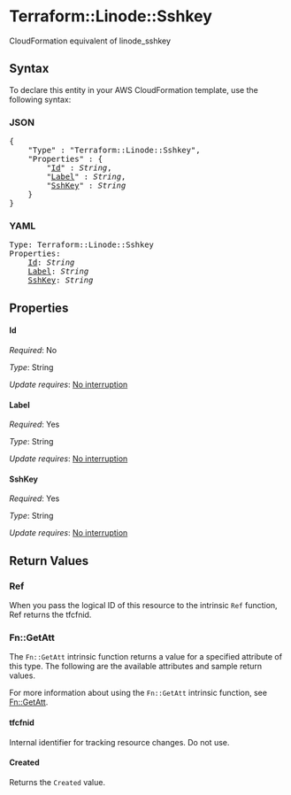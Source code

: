 # Terraform::Linode::Sshkey

CloudFormation equivalent of linode_sshkey

## Syntax

To declare this entity in your AWS CloudFormation template, use the following syntax:

### JSON

<pre>
{
    "Type" : "Terraform::Linode::Sshkey",
    "Properties" : {
        "<a href="#id" title="Id">Id</a>" : <i>String</i>,
        "<a href="#label" title="Label">Label</a>" : <i>String</i>,
        "<a href="#sshkey" title="SshKey">SshKey</a>" : <i>String</i>
    }
}
</pre>

### YAML

<pre>
Type: Terraform::Linode::Sshkey
Properties:
    <a href="#id" title="Id">Id</a>: <i>String</i>
    <a href="#label" title="Label">Label</a>: <i>String</i>
    <a href="#sshkey" title="SshKey">SshKey</a>: <i>String</i>
</pre>

## Properties

#### Id

_Required_: No

_Type_: String

_Update requires_: [No interruption](https://docs.aws.amazon.com/AWSCloudFormation/latest/UserGuide/using-cfn-updating-stacks-update-behaviors.html#update-no-interrupt)

#### Label

_Required_: Yes

_Type_: String

_Update requires_: [No interruption](https://docs.aws.amazon.com/AWSCloudFormation/latest/UserGuide/using-cfn-updating-stacks-update-behaviors.html#update-no-interrupt)

#### SshKey

_Required_: Yes

_Type_: String

_Update requires_: [No interruption](https://docs.aws.amazon.com/AWSCloudFormation/latest/UserGuide/using-cfn-updating-stacks-update-behaviors.html#update-no-interrupt)

## Return Values

### Ref

When you pass the logical ID of this resource to the intrinsic `Ref` function, Ref returns the tfcfnid.

### Fn::GetAtt

The `Fn::GetAtt` intrinsic function returns a value for a specified attribute of this type. The following are the available attributes and sample return values.

For more information about using the `Fn::GetAtt` intrinsic function, see [Fn::GetAtt](https://docs.aws.amazon.com/AWSCloudFormation/latest/UserGuide/intrinsic-function-reference-getatt.html).

#### tfcfnid

Internal identifier for tracking resource changes. Do not use.

#### Created

Returns the <code>Created</code> value.

